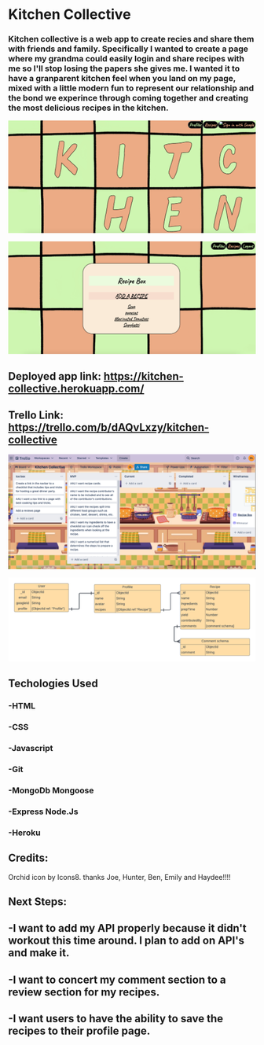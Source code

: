# Kitchen Collective
### Kitchen collective is a web app to create recies and share them with friends and family. Specifically I wanted to create a page where my grandma could easily login and share recipes with me so I'll stop losing the papers she gives me. I wanted it to have a granparent kitchen feel when you land on my page, mixed with a little modern fun to represent our relationship and the bond we experince through coming together and creating the most delicious recipes in the kitchen. 

![kitchen-collective-screenshot](public/assets/Screen%20Shot%202022-07-01%20at%203.29.14%20AM.png)

![kitchen-collective-screenshot-2](public/assets/Screen%20Shot%202022-07-01%20at%203.28.48%20AM.png)

## Deployed app link: https://kitchen-collective.herokuapp.com/
## Trello Link: https://trello.com/b/dAQvLxzy/kitchen-collective

![trello-planning-screenshot](public/assets/trelloss.png)

![kitchen-collective-erd](public/assets/Recipe%20Box%20ERD%20(1).png)

## Techologies Used
### -HTML
### -CSS
### -Javascript
### -Git
### -MongoDb Mongoose
### -Express Node.Js
### -Heroku

## Credits:
Orchid icon by Icons8.
thanks Joe, Hunter, Ben, Emily and Haydee!!!!

## Next Steps:
## -I want to add my API properly because it didn't workout this time around. I plan to add on API's and make it. 
## -I want to concert my comment section to a review section for my recipes.
## -I want users to have the ability to save the recipes to their profile page.
